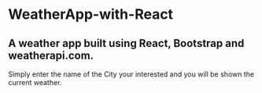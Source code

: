 # WeatherApp-with-React


## A weather app built using React, Bootstrap and weatherapi.com. ##

Simply enter the name of the City your interested and you will be shown the current weather.
